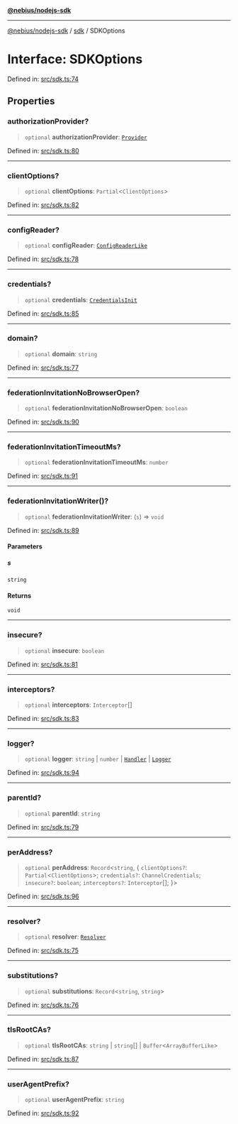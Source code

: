 [**@nebius/nodejs-sdk**](../../README.md)

***

[@nebius/nodejs-sdk](../../README.md) / [sdk](../README.md) / SDKOptions

# Interface: SDKOptions

Defined in: [src/sdk.ts:74](https://github.com/nebius/nodejs-sdk/blob/a37d220b2851e3bf0d396cb03828d544f584df45/src/sdk.ts#L74)

## Properties

### authorizationProvider?

> `optional` **authorizationProvider**: [`Provider`](../../runtime/authorization/provider/interfaces/Provider.md)

Defined in: [src/sdk.ts:80](https://github.com/nebius/nodejs-sdk/blob/a37d220b2851e3bf0d396cb03828d544f584df45/src/sdk.ts#L80)

***

### clientOptions?

> `optional` **clientOptions**: `Partial`\<`ClientOptions`\>

Defined in: [src/sdk.ts:82](https://github.com/nebius/nodejs-sdk/blob/a37d220b2851e3bf0d396cb03828d544f584df45/src/sdk.ts#L82)

***

### configReader?

> `optional` **configReader**: [`ConfigReaderLike`](../../runtime/cli_config_interfaces/interfaces/ConfigReaderLike.md)

Defined in: [src/sdk.ts:78](https://github.com/nebius/nodejs-sdk/blob/a37d220b2851e3bf0d396cb03828d544f584df45/src/sdk.ts#L78)

***

### credentials?

> `optional` **credentials**: [`CredentialsInit`](../type-aliases/CredentialsInit.md)

Defined in: [src/sdk.ts:85](https://github.com/nebius/nodejs-sdk/blob/a37d220b2851e3bf0d396cb03828d544f584df45/src/sdk.ts#L85)

***

### domain?

> `optional` **domain**: `string`

Defined in: [src/sdk.ts:77](https://github.com/nebius/nodejs-sdk/blob/a37d220b2851e3bf0d396cb03828d544f584df45/src/sdk.ts#L77)

***

### federationInvitationNoBrowserOpen?

> `optional` **federationInvitationNoBrowserOpen**: `boolean`

Defined in: [src/sdk.ts:90](https://github.com/nebius/nodejs-sdk/blob/a37d220b2851e3bf0d396cb03828d544f584df45/src/sdk.ts#L90)

***

### federationInvitationTimeoutMs?

> `optional` **federationInvitationTimeoutMs**: `number`

Defined in: [src/sdk.ts:91](https://github.com/nebius/nodejs-sdk/blob/a37d220b2851e3bf0d396cb03828d544f584df45/src/sdk.ts#L91)

***

### federationInvitationWriter()?

> `optional` **federationInvitationWriter**: (`s`) => `void`

Defined in: [src/sdk.ts:89](https://github.com/nebius/nodejs-sdk/blob/a37d220b2851e3bf0d396cb03828d544f584df45/src/sdk.ts#L89)

#### Parameters

##### s

`string`

#### Returns

`void`

***

### insecure?

> `optional` **insecure**: `boolean`

Defined in: [src/sdk.ts:81](https://github.com/nebius/nodejs-sdk/blob/a37d220b2851e3bf0d396cb03828d544f584df45/src/sdk.ts#L81)

***

### interceptors?

> `optional` **interceptors**: `Interceptor`[]

Defined in: [src/sdk.ts:83](https://github.com/nebius/nodejs-sdk/blob/a37d220b2851e3bf0d396cb03828d544f584df45/src/sdk.ts#L83)

***

### logger?

> `optional` **logger**: `string` \| `number` \| [`Handler`](../../runtime/util/logging/interfaces/Handler.md) \| [`Logger`](../../runtime/util/logging/classes/Logger.md)

Defined in: [src/sdk.ts:94](https://github.com/nebius/nodejs-sdk/blob/a37d220b2851e3bf0d396cb03828d544f584df45/src/sdk.ts#L94)

***

### parentId?

> `optional` **parentId**: `string`

Defined in: [src/sdk.ts:79](https://github.com/nebius/nodejs-sdk/blob/a37d220b2851e3bf0d396cb03828d544f584df45/src/sdk.ts#L79)

***

### perAddress?

> `optional` **perAddress**: `Record`\<`string`, \{ `clientOptions?`: `Partial`\<`ClientOptions`\>; `credentials?`: `ChannelCredentials`; `insecure?`: `boolean`; `interceptors?`: `Interceptor`[]; \}\>

Defined in: [src/sdk.ts:96](https://github.com/nebius/nodejs-sdk/blob/a37d220b2851e3bf0d396cb03828d544f584df45/src/sdk.ts#L96)

***

### resolver?

> `optional` **resolver**: [`Resolver`](../../runtime/resolver/interfaces/Resolver.md)

Defined in: [src/sdk.ts:75](https://github.com/nebius/nodejs-sdk/blob/a37d220b2851e3bf0d396cb03828d544f584df45/src/sdk.ts#L75)

***

### substitutions?

> `optional` **substitutions**: `Record`\<`string`, `string`\>

Defined in: [src/sdk.ts:76](https://github.com/nebius/nodejs-sdk/blob/a37d220b2851e3bf0d396cb03828d544f584df45/src/sdk.ts#L76)

***

### tlsRootCAs?

> `optional` **tlsRootCAs**: `string` \| `string`[] \| `Buffer`\<`ArrayBufferLike`\>

Defined in: [src/sdk.ts:87](https://github.com/nebius/nodejs-sdk/blob/a37d220b2851e3bf0d396cb03828d544f584df45/src/sdk.ts#L87)

***

### userAgentPrefix?

> `optional` **userAgentPrefix**: `string`

Defined in: [src/sdk.ts:92](https://github.com/nebius/nodejs-sdk/blob/a37d220b2851e3bf0d396cb03828d544f584df45/src/sdk.ts#L92)
